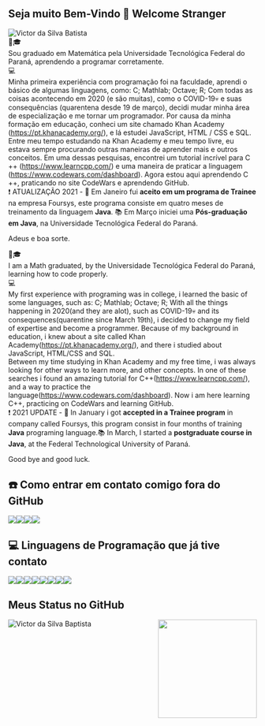 #
## Seja muito Bem-Vindo 👋 Welcome Stranger
<img src="https://komarev.com/ghpvc/?username=VictorSBaptista&label=Profile%20views&color=0e75b6&style=social" alt="Victor da Silva Batista" /><br>
🚶🎓<br>
Sou graduado em Matemática pela Universidade Tecnológica Federal do Paraná, aprendendo a programar corretamente.<br>
💻<br>
Minha primeira experiência com programação foi na faculdade, aprendi o básico de algumas linguagens, como: C; Mathlab; Octave; R; Com todas as coisas acontecendo em 2020 (e são muitas), como o COVID-19💀 e suas consequências (quarentena desde 19 de março), decidi mudar minha área de especialização e me tornar um programador. Por causa da minha formação em educação, conheci um site chamado Khan Academy (https://pt.khanacademy.org/), e lá estudei JavaScript, HTML / CSS e SQL.<br>
Entre meu tempo estudando na Khan Academy e meu tempo livre, eu estava sempre procurando outras maneiras de aprender mais e outros conceitos. Em uma dessas pesquisas, encontrei um tutorial incrível para C ++ (https://www.learncpp.com/) e uma maneira de praticar a linguagem (https://www.codewars.com/dashboard). Agora estou aqui aprendendo C ++, praticando no site CodeWars e aprendendo GitHub.<br>
❗ ATUALIZAÇÃO 2021 - 💼 Em Janeiro fui **aceito em um programa de Trainee** na empresa Foursys, este programa consiste em quatro meses de treinamento da linguagem **Java**. 📚 Em Março iniciei uma **Pós-graduação em Java**, na Universidade Tecnológica Federal do Paraná.

Adeus e boa sorte.

🚶🎓<br>
I am a Math graduated, by the Universidade Tecnológica Federal do Paraná, learning how to code properly.<br>
 💻<br>
 My first experience with programing was in college, i learned the basic of some languages, such as: C; Mathlab; Octave; R; With all the things happening in 2020(and they are alot), such as COVID-19💀 and its consequences(quarentine since March 19th), i decided to change my field of expertise and become a programmer. Because of my background in education, i knew about a site called Khan Academy(https://pt.khanacademy.org/), and there i studied about JavaScript, HTML/CSS and SQL.<br> 
 Between my time studying in Khan Academy and my free time, i was always looking for other ways to learn more, and other concepts. In one of these searches i found an amazing tutorial for C++(https://www.learncpp.com/), and a way to practice the language(https://www.codewars.com/dashboard). Now i am here learning C++, practicing on CodeWars and learning GitHub.<br>
❗ 2021 UPDATE - 💼 In January i got **accepted in a Trainee program** in company called Foursys, this program consist in four months of training **Java** programing language.📚 In March, I started a **postgraduate course in Java**, at the Federal Technological University of Paraná. 

Good bye and good luck.



## ☎️ Como entrar em contato comigo fora do GitHub

<a href="https://www.linkedin.com/in/victor-da-silva-baptista-689919138/"><img src="https://img.shields.io/badge/LinkedIn-0077B5?style=for-the-badge&logo=linkedin&logoColor=white"/></a><a href="https://www.facebook.com/victor.baptista.568/"><img src="https://img.shields.io/badge/Facebook-1877F2?style=for-the-badge&logo=facebook&logoColor=white"/></a><a href="https://www.instagram.com/victorbps/"><img src="https://img.shields.io/badge/Instagram-E4405F?style=for-the-badge&logo=instagram&logoColor=white"/></a><a href="https://steamcommunity.com/profiles/76561198072054824/"><img src="https://img.shields.io/badge/Steam-000000?style=for-the-badge&logo=steam&logoColor=white"/></a>


## 💻 Linguagens de Programação que já tive contato

<a href=""><img src="https://img.shields.io/badge/Java-ED8B00?style=for-the-badge&logo=java&logoColor=white"/></a><a href=""><img src="https://img.shields.io/badge/C%2B%2B-00599C?style=for-the-badge&logo=c%2B%2B&logoColor=white"/></a><a href=""><img src="https://img.shields.io/badge/HTML-239120?style=for-the-badge&logo=html5&logoColor=white"/></a><a href=""><img src="https://img.shields.io/badge/CSS-239120?&style=for-the-badge&logo=css3&logoColor=white"/></a><a href=""><img src="https://img.shields.io/badge/JavaScript-F7DF1E?style=for-the-badge&logo=javascript&logoColor=black"/></a><a href=""><img src="https://img.shields.io/badge/C-00599C?style=for-the-badge&logo=c&logoColor=white"/></a><a href=""><img src="https://img.shields.io/badge/R-276DC3?style=for-the-badge&logo=r&logoColor=white"/></a><a href=""><img src="https://img.shields.io/badge/MySQL-00000F?style=for-the-badge&logo=mysql&logoColor=white"/></a>


## Meus Status no GitHub

<img align="left" src="https://github-readme-stats.vercel.app/api?username=VictorSBaptista&show_icons=true&locale=en" alt="Victor da Silva Baptista" />

<img align="right" src="https://tinyurl.com/bwvj5r5" alt = "" width = "200" height = "200">
